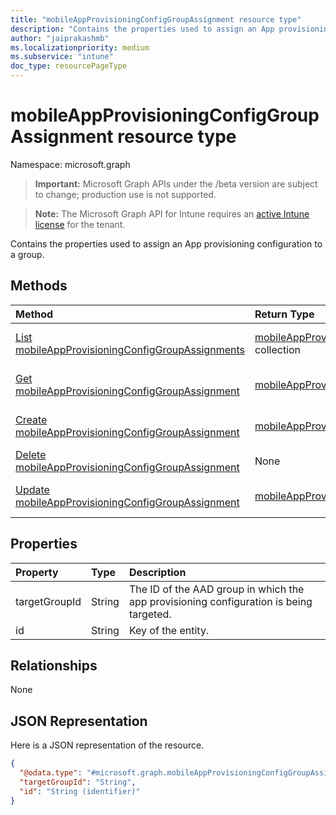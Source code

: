 ```yaml
---
title: "mobileAppProvisioningConfigGroupAssignment resource type"
description: "Contains the properties used to assign an App provisioning configuration to a group."
author: "jaiprakashmb"
ms.localizationpriority: medium
ms.subservice: "intune"
doc_type: resourcePageType
---
```


# mobileAppProvisioningConfigGroupAssignment resource type

Namespace: microsoft.graph

> **Important:** Microsoft Graph APIs under the /beta version are subject to change; production use is not supported.

> **Note:** The Microsoft Graph API for Intune requires an [active Intune license](https://go.microsoft.com/fwlink/?linkid=839381) for the tenant.

Contains the properties used to assign an App provisioning configuration to a group.

## Methods
|Method|Return Type|Description|
|:---|:---|:---|
|[List mobileAppProvisioningConfigGroupAssignments](../api/intune-apps-mobileappprovisioningconfiggroupassignment-list.md)|[mobileAppProvisioningConfigGroupAssignment](../resources/intune-apps-mobileappprovisioningconfiggroupassignment.md) collection|List properties and relationships of the [mobileAppProvisioningConfigGroupAssignment](../resources/intune-apps-mobileappprovisioningconfiggroupassignment.md) objects.|
|[Get mobileAppProvisioningConfigGroupAssignment](../api/intune-apps-mobileappprovisioningconfiggroupassignment-get.md)|[mobileAppProvisioningConfigGroupAssignment](../resources/intune-apps-mobileappprovisioningconfiggroupassignment.md)|Read properties and relationships of the [mobileAppProvisioningConfigGroupAssignment](../resources/intune-apps-mobileappprovisioningconfiggroupassignment.md) object.|
|[Create mobileAppProvisioningConfigGroupAssignment](../api/intune-apps-mobileappprovisioningconfiggroupassignment-create.md)|[mobileAppProvisioningConfigGroupAssignment](../resources/intune-apps-mobileappprovisioningconfiggroupassignment.md)|Create a new [mobileAppProvisioningConfigGroupAssignment](../resources/intune-apps-mobileappprovisioningconfiggroupassignment.md) object.|
|[Delete mobileAppProvisioningConfigGroupAssignment](../api/intune-apps-mobileappprovisioningconfiggroupassignment-delete.md)|None|Deletes a [mobileAppProvisioningConfigGroupAssignment](../resources/intune-apps-mobileappprovisioningconfiggroupassignment.md).|
|[Update mobileAppProvisioningConfigGroupAssignment](../api/intune-apps-mobileappprovisioningconfiggroupassignment-update.md)|[mobileAppProvisioningConfigGroupAssignment](../resources/intune-apps-mobileappprovisioningconfiggroupassignment.md)|Update the properties of a [mobileAppProvisioningConfigGroupAssignment](../resources/intune-apps-mobileappprovisioningconfiggroupassignment.md) object.|

## Properties
|Property|Type|Description|
|:---|:---|:---|
|targetGroupId|String|The ID of the AAD group in which the app provisioning configuration is being targeted.|
|id|String|Key of the entity.|

## Relationships
None

## JSON Representation
Here is a JSON representation of the resource.
<!-- {
  "blockType": "resource",
  "keyProperty": "id",
  "@odata.type": "microsoft.graph.mobileAppProvisioningConfigGroupAssignment"
}
-->
``` json
{
  "@odata.type": "#microsoft.graph.mobileAppProvisioningConfigGroupAssignment",
  "targetGroupId": "String",
  "id": "String (identifier)"
}
```
